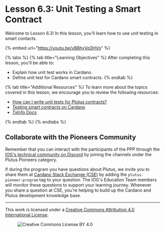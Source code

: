# Lesson 6.3: Unit Testing a Smart Contract

Welcome to Lesson 6.3! In this lesson, you'll learn how to use unit testing in smart contacts.

{% embed url="https://youtu.be/vB8hyVq3HVo" %}

{% tabs %}
{% tab title="Learning Objectives" %}
After completing this lesson, you'll be able to:

* Explain how unit test works in Cardano.
* Define unit test for Cardano smart contracts.
{% endtab %}

{% tab title="Additional Resources" %}
To learn more about the topics covered in this lesson, we encourage you to review the following resources:

* [How can I write unit tests for Plutus contracts?](https://cardano.stackexchange.com/questions/381/how-can-i-write-unit-tests-for-plutus-contracts)
* [Testing smart contracts on Cardano](https://blog.iagon.com/testing-smart-contracts-on-cardano/)
* [TxInfo Docs](https://input-output-hk.github.io/plutus-apps/main/plutus-script-utils/html/Plutus-Script-Utils-V2-Contexts.html#t:TxInfo)

{% endtab %}
{% endtabs %}

## Collaborate with the Pioneers Community

Remember that you can interact with the participants of the PPP through the [IOG's technical community on Discord](https://discord.gg/inputoutput) by joining the channels under the Plutus Pioneers category.

If during the program you have questions about Plutus, we invite you to share them at [Cardano Stack Exchange (CSE)](https://cardano.stackexchange.com/) by adding the `plutus-pioneer-program` tag to your question. The IOG's Education Team members will monitor these questions to support your learning journey. Whenever you share a question at CSE, you're helping to build up the Cardano and Plutus development knowledge base.

---

This work is licensed under a [Creative Commons Attribution 4.0 International License](http://creativecommons.org/licenses/by/4.0/).

<figure><img src="https://i.creativecommons.org/l/by/4.0/88x31.png" alt="Creative Commons License BY 4.0"></figure>
